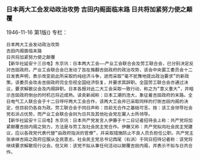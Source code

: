 ### 日本两大工会发动政治攻势  吉田内阁面临末路  日共将加紧努力使之颠覆

1946-11-16
第1版()
专栏：

    日本两大工会发动政治攻势
    吉田内阁面临末路
    日共将加紧努力使之颠覆
    【新华社延安十三日电】东京讯：日本两大工会——产业工会联合会及劳工联合会，已分别决定反对吉田政府。产业工会联合会已发动了旨在推翻吉田政府的政治攻势，该会中央罢工委员会十二日发表声明，表示改变前此所采取的纯经济斗争，进而采取“毫不犹豫地提出政治要求”的新政策。该委员会攻击吉田政府完全忽视全国经济恢复，并要求其辞职。全国劳工联合会亦通过决议，要求解散议会及内阁辞职。日本各报对此二大工会采取一致行动，称之为“意义重大”，并暗示吉田政府倒台的时机已将近成熟。读卖新闻称：日本工潮的浩大，象征着吉田政府的末路。全日电气工人联合会于十二日呼吁两大工会合作，该两大工会并已采取同样的打倒吉田内阁的决定，但目前仍各自为政。劳工联合会于同日声称：目前无合作之基础可言。按：该工会领导社会党右派占优势，而产业工会联合会则为日共及其他社会党左翼人士所领导。
    【新华社延安十三日电】东京讯：日本共产党发言人伊藤于十二日记者招待会上称：共产党将加紧颠覆吉田内阁之努力，方法是与劳工及社会民主党合作。伊藤又称：共产党拟向社会民主党建议，应以各政党代表代替“由政府指派的官僚”，并采取措施防止不良人员负担任公职。共产党主张承继吉田之政府应服从全民意志。社会民主党总书记西尾（右派）于同日招待记者称：该党将继续要求解散现行议会。但又称：该党不拟从事任何活动以颠覆吉田内阁，并表示不拟与日共合作。
